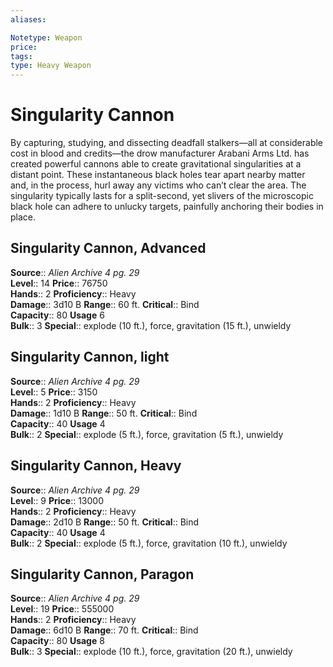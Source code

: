 ```yaml
---
aliases: 

Notetype: Weapon
price: 
tags: 
type: Heavy Weapon
---
```


# Singularity Cannon

By capturing, studying, and dissecting deadfall stalkers—all at considerable cost in blood and credits—the drow manufacturer Arabani Arms Ltd. has created powerful cannons able to create gravitational singularities at a distant point. These instantaneous black holes tear apart nearby matter and, in the process, hurl away any victims who can’t clear the area. The singularity typically lasts for a split-second, yet slivers of the microscopic black hole can adhere to unlucky targets, painfully anchoring their bodies in place.  

## Singularity Cannon, Advanced

**Source**:: _Alien Archive 4 pg. 29_  
**Level**:: 14
**Price**:: 76750  
**Hands**:: 2
**Proficiency**:: Heavy  
**Damage**:: 3d10 B 
**Range**:: 60 ft.
**Critical**:: Bind  
**Capacity**:: 80 
**Usage** 6  
**Bulk**:: 3
**Special**:: explode (10 ft.), force, gravitation (15 ft.), unwieldy

## Singularity Cannon, light

**Source**:: _Alien Archive 4 pg. 29_  
**Level**:: 5
**Price**:: 3150  
**Hands**:: 2
**Proficiency**:: Heavy  
**Damage**:: 1d10 B 
**Range**:: 50 ft.
**Critical**:: Bind  
**Capacity**:: 40 
**Usage** 4  
**Bulk**:: 2
**Special**:: explode (5 ft.), force, gravitation (5 ft.), unwieldy

## Singularity Cannon, Heavy

**Source**:: _Alien Archive 4 pg. 29_  
**Level**:: 9
**Price**:: 13000  
**Hands**:: 2
**Proficiency**:: Heavy  
**Damage**:: 2d10 B 
**Range**:: 50 ft.
**Critical**:: Bind  
**Capacity**:: 40 
**Usage** 4  
**Bulk**:: 2
**Special**:: explode (5 ft.), force, gravitation (10 ft.), unwieldy

## Singularity Cannon, Paragon

**Source**:: _Alien Archive 4 pg. 29_  
**Level**:: 19
**Price**:: 555000  
**Hands**:: 2
**Proficiency**:: Heavy  
**Damage**:: 6d10 B 
**Range**:: 70 ft.
**Critical**:: Bind  
**Capacity**:: 80 
**Usage** 8  
**Bulk**:: 3
**Special**:: explode (10 ft.), force, gravitation (20 ft.), unwieldy
